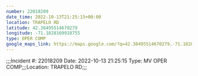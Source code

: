 ```yaml
---
number: 22018209
date_time: 2022-10-13T21:25:15+00:00
location: TRAPELO RD
latitude: 42.38495514670279
longitude: -71.1828169918755
type: OPER COMP
google_maps_link: https://maps.google.com/?q=42.38495514670279,-71.1828169918755
---
```


;;;Incident #: 22018209  Date: 2022-10-13 21:25:15   Type: MV OPER COMP;;;Location: TRAPELO RD;;;

